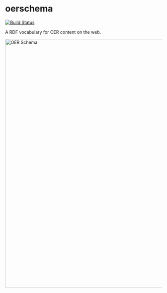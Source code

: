# oerschema
[![Build Status](https://travis-ci.org/open-curriculum/oerschema.svg?branch=master)](https://travis-ci.org/open-curriculum/oerschema)

A RDF vocabulary for OER content on the web.

<a href="https://raw.githubusercontent.com/open-curriculum/oerschema-logo/master/png/oerschema-logo-horizontal-800x@2x.png" target="_blank"><img src="https://raw.githubusercontent.com/open-curriculum/oerschema-logo/master/png/oerschema-logo-horizontal-800w@2x.png" alt="OER Schema" style="width:800px;"></a>
